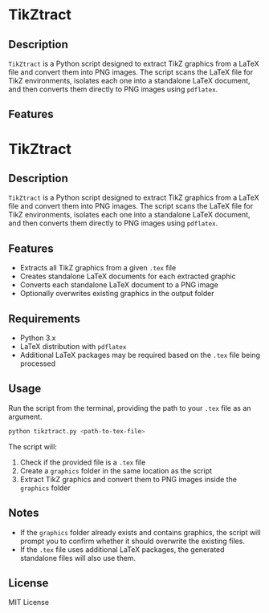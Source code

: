 # TikZtract

## Description

`TikZtract` is a Python script designed to extract TikZ graphics from a LaTeX file and convert them into PNG images. The script scans the LaTeX file for TikZ environments, isolates each one into a standalone LaTeX document, and then converts them directly to PNG images using `pdflatex`.

## Features

# TikZtract

## Description

`TikZtract` is a Python script designed to extract TikZ graphics from a LaTeX file and convert them into PNG images. The script scans the LaTeX file for TikZ environments, isolates each one into a standalone LaTeX document, and then converts them directly to PNG images using `pdflatex`.

## Features

- Extracts all TikZ graphics from a given `.tex` file
- Creates standalone LaTeX documents for each extracted graphic
- Converts each standalone LaTeX document to a PNG image
- Optionally overwrites existing graphics in the output folder

## Requirements

- Python 3.x
- LaTeX distribution with `pdflatex`
- Additional LaTeX packages may be required based on the `.tex` file being processed

## Usage

Run the script from the terminal, providing the path to your `.tex` file as an argument.

```bash
python tikztract.py <path-to-tex-file>
```

The script will:

1. Check if the provided file is a `.tex` file
2. Create a `graphics` folder in the same location as the script
3. Extract TikZ graphics and convert them to PNG images inside the `graphics` folder

## Notes

- If the `graphics` folder already exists and contains graphics, the script will prompt you to confirm whether it should overwrite the existing files.
- If the `.tex` file uses additional LaTeX packages, the generated standalone files will also use them.

## License

MIT License